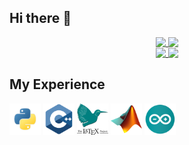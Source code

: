 ## Hi there 👋

<a href="https://github.com/nicopiko#gh-light-mode-only">
  <div align="center">
    <img align="top" width="400px" src="https://github-readme-stats.vercel.app/api?username=nicopiko&show_icons=true&title_color=f6c32c&icon_color=f6c32c&text_color=9f9f9f&bg_color=151515&count_private=true"/>
    <img align="top" width="200px" src="https://github-readme-stats.vercel.app/api/top-langs/?username=nicopiko&show_icons=true&title_color=f6c32c&icon_color=f6c32c&text_color=9f9f9f&bg_color=151515&count_private=true&layout=compact"/>
  </div>
</a>
<a href="https://github.com/nicopiko#gh-dark-mode-only">
  <div align="center">
    <img align="top" width="400px" src="https://github-readme-stats.vercel.app/api?username=nicopiko&show_icons=true&title_color=f6c32c&icon_color=f6c32c&text_color=9f9f9f&bg_color=151515&count_private=true"/>
    <img align="top" width="200px" src="https://github-readme-stats.vercel.app/api/top-langs/?username=nicopiko&show_icons=true&title_color=f6c32c&icon_color=f6c32c&text_color=9f9f9f&bg_color=151515&count_private=true&layout=compact"/>
  </div>
</a>

## My Experience
<code><img height="50" src="https://raw.githubusercontent.com/github/explore/80688e429a7d4ef2fca1e82350fe8e3517d3494d/topics/python/python.png"></code>
<code><img height="50" src="https://raw.githubusercontent.com/github/explore/180320cffc25f4ed1bbdfd33d4db3a66eeeeb358/topics/cpp/cpp.png"></code>
<code><img height="50" src="https://raw.githubusercontent.com/github/explore/80688e429a7d4ef2fca1e82350fe8e3517d3494d/topics/latex/latex.png"></code>
<code><img height="50" src="https://raw.githubusercontent.com/github/explore/80688e429a7d4ef2fca1e82350fe8e3517d3494d/topics/matlab/matlab.png"></code>
<code><img height="50" src="https://raw.githubusercontent.com/github/explore/80688e429a7d4ef2fca1e82350fe8e3517d3494d/topics/arduino/arduino.png"></code>
